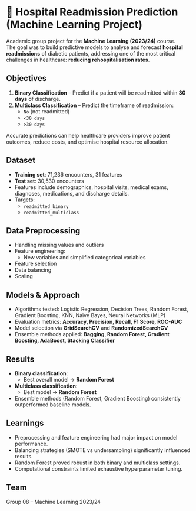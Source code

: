 # 🏥 Hospital Readmission Prediction (Machine Learning Project)

Academic group project for the **Machine Learning (2023/24)** course.  
The goal was to build predictive models to analyse and forecast **hospital readmissions** of diabetic patients, addressing one of the most critical challenges in healthcare: **reducing rehospitalisation rates**.

## Objectives
1. **Binary Classification** – Predict if a patient will be readmitted within **30 days** of discharge.  
2. **Multiclass Classification** – Predict the timeframe of readmission:  
   - `No` (not readmitted)  
   - `<30 days`  
   - `>30 days`

Accurate predictions can help healthcare providers improve patient outcomes, reduce costs, and optimise hospital resource allocation.

## Dataset
- **Training set**: 71,236 encounters, 31 features  
- **Test set**: 30,530 encounters  
- Features include demographics, hospital visits, medical exams, diagnoses, medications, and discharge details.  
- Targets:  
  - `readmitted_binary`  
  - `readmitted_multiclass`

## Data Preprocessing
- Handling missing values and outliers  
- Feature engineering:  
  - New variables and simplified categorical variables
- Feature selection 
- Data balancing 
- Scaling 

## Models & Approach
- Algorithms tested: Logistic Regression, Decision Trees, Random Forest, Gradient Boosting, KNN, Naïve Bayes, Neural Networks (MLP)  
- Evaluation metrics: **Accuracy, Precision, Recall, F1 Score, ROC-AUC**  
- Model selection via **GridSearchCV** and **RandomizedSearchCV**  
- Ensemble methods applied: **Bagging, Random Forest, Gradient Boosting, AdaBoost, Stacking Classifier**  

## Results
- **Binary classification**:  
  - Best overall model → **Random Forest**
- **Multiclass classification**:  
  - Best model → **Random Forest** 
- Ensemble methods (Random Forest, Gradient Boosting) consistently outperformed baseline models.

## Learnings
- Preprocessing and feature engineering had major impact on model performance.  
- Balancing strategies (SMOTE vs undersampling) significantly influenced results.  
- Random Forest proved robust in both binary and multiclass settings.  
- Computational constraints limited exhaustive hyperparameter tuning.  

## Team
Group 08 – Machine Learning 2023/24
